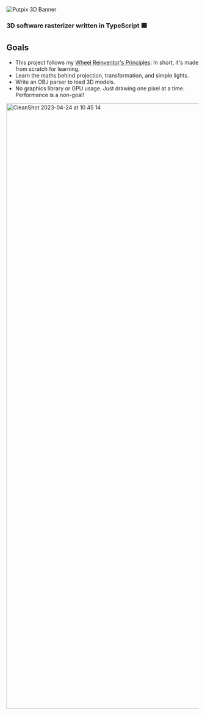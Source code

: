 ![Putpix 3D Banner](https://github.com/tobloef/putpix-3d-ts/assets/12204005/5ae8943b-46f6-4b72-8864-3a33d513913c)

### 3D software rasterizer written in TypeScript 🟦

## Goals

* This project follows my [Wheel Reinventor's Principles](https://github.com/tobloef/wheel-reinventors-principles): In short, it's made from scratch for learning.
* Learn the maths behind projection, transformation, and simple lights.
* Write an OBJ parser to load 3D models.
* No graphics library or GPU usage. Just drawing one pixel at a time. Performance is a non-goal!

<img width="1586" alt="CleanShot 2023-04-24 at 10 45 14" src="https://user-images.githubusercontent.com/12204005/233945875-847ac5b6-cbb6-48af-af91-1b087b94e943.png">
